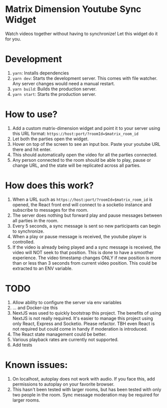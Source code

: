 # Matrix Dimension Youtube Sync Widget

Watch videos together without having to synchronize! Let this widget do it for you.

# Development

1. `yarn`: Installs dependencies
1. `yarn dev`: Starts the development server. This comes with file watcher. Any server changes would need a manual restart.
1. `yarn build`: Builds the production server.
1. `yarn start`: Starts the production server.

# How to use?

1. Add a custom matrix-dimension widget and point it to your server using this URL format: `https://host:port/?roomId=$matrix_room_id`
1. Let both the parties open the widget.
1. Hover on top of the screen to see an input box. Paste your youtube URL there and hit enter.
1. This should automatically open the video for all the parties connected.
1. Any person connected to the room should be able to play, pause or change URL, and the state will be replicated across all parties.

# How does this work?

1. When a URL such as `https://host:port/?roomId=$matrix_room_id` is opened, the React front end will connect to a socketio instance and subscribe to messages for the room.
1. The server does nothing but forward play and pause messages between all parties in the room.
1. Every 5 seconds, a sync message is sent so new participants can begin to synchronize.
1. When a play or pause message is received, the youtube player is controlled.
1. If the video is already being played and a sync message is received, the video will NOT seek to that position. This is done to have a smoother experience. 
   The video timestamp changes ONLY if new position is more than or less than 3 seconds from current video position. This could be extracted to an ENV variable. 

# TODO

1. Allow ability to configure the server via env variables
1. ... and Docker-ize this
1. NextJS was used to quickly bootstrap this project. The benefits of using NextJS is not really required. 
   It's easier to manage this project using only React, Express and Socketio. Please refactor.
   TBH even React is not required but could come in handy if moderation is introduced.
1. The React state management could be better.
1. Various playback rates are currently not supported.
1. Add tests

# Known issues:

1. On localhost, autoplay does not work with audio. If you face this, add permissions to autoplay on your favorite browser.
1. This hasn't been tested with larger rooms, but has been tested with only two people in the room. Sync message moderation may be required for larger rooms.
